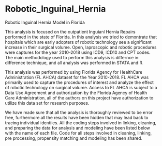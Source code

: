 # Robotic_Inguinal_Hernia
Robotic Inguinal Hernia Model in Florida

This analysis is focused on the outpatient Inguianl Hernia Repairs performed in the state of Florida. In this analysis we tried to demontrate that hospitals which are early adopters of robotic technology see a significant increase in their surgical volume. 
Open, laproscopic and robotic procedures were captures for the year 2010-2018 using ICD9, ICD10 and CPT codes.  
The main methodology used to perform this analysis is differnce in difference technique, and all analysis was performed in STATA and R. 

This analysis was performed by using Florida Agency for HealthCare Administration (FL AHCA) dataset for the Year 2010-2018. FL AHCA was primarily used to capture the procedures of interest and analyze the effect of robotic technology on surgical volume. 
Access to FL AHCA is subject to a Data Use Agreement and authorization by the Florida Agency of Health Care Administration, all of the authors on this project have authorization to utilize this data set for research purposes.

We have made sure that all the analysis is thoroughly reviewed to be error free, furthermore all the results have been hidden that may lead back to tracing individual identiies. All the coding steps involved in linking, cleaning, and preparing the data for analysis and modeling have been listed below with the name of each file. Code for all steps involved in cleaning, linking, pre processing, propensity matching and modeling has been shared.
